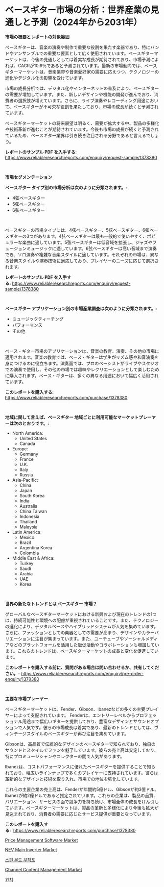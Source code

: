 <p><h1>ベースギター市場の分析：世界産業の見通しと予測（2024年から2031年）</h1></p><p><strong>市場の概要とレポートの対象範囲</strong></p>
<p><p>ベースギターは、音楽の演奏や制作で重要な役割を果たす楽器であり、特にバンドやアンサンブルでの重要な要素として広く使用されています。ベースギターマーケットは、今後の見通しとしては着実な成長が期待されており、市場予測によれば、CAGRが10.6％であると予測されています。最新の市場動向では、ベースギターマーケットは、音楽業界や音楽愛好家の需要に応えつつ、テクノロジーの進化やデジタル化の影響を受けています。</p><p>市場の成長分析では、デジタル化やインターネットの普及により、ベースギターの需要が増加しています。また、新しいデザインや機能の開発が進んでおり、消費者の選択肢が増えています。さらに、ライブ演奏やレコーディング用途において、ベースギターが不可欠な役割を果たしており、市場の成長が続くと予測されています。</p><p>ベースギターマーケットの将来展望は明るく、需要が拡大する中、製品の多様化や技術革新が進むことが期待されています。今後も市場の成長が続くと予測されているため、ベースギター業界は引き続き注目される分野であると言えるでしょう。</p></p>
<p><strong>レポートのサンプル PDF を入手する:</strong> <a href="https://www.reliableresearchreports.com/enquiry/request-sample/1378380">https://www.reliableresearchreports.com/enquiry/request-sample/1378380</a></p>
<p>&nbsp;</p>
<p><strong>市場セグメンテーション</strong></p>
<p><strong>ベースギター タイプ別の市場分析は次のように分類されます。:</strong></p>
<p><ul><li>4弦ベースギター</li><li>5弦ベースギター</li><li>6弦ベースギター</li></ul></p>
<p>&nbsp;</p>
<p><p>ベースギターの市場タイプには、4弦ベースギター、5弦ベースギター、6弦ベースギターの3つがあります。4弦ベースギターは最も一般的で使いやすく、ポピュラーな楽曲に適しています。5弦ベースギターは低音域を拡張し、ジャズやフュージョンミュージックに適しています。6弦ベースギターは高い音域まで演奏でき、ソロ演奏や複雑な音楽スタイルに適しています。それぞれの市場は、異なる音楽スタイルや演奏技術に適応しており、プレイヤーのニーズに応じて選択されます。</p></p>
<p><strong>レポートのサンプル PDF を入手する:</strong>&nbsp;<a href="https://www.reliableresearchreports.com/enquiry/request-sample/1378380">https://www.reliableresearchreports.com/enquiry/request-sample/1378380</a></p>
<p>&nbsp;</p>
<p><strong> ベースギター アプリケーション別の市場産業調査は次のように分類されます。:</strong></p>
<p><ul><li>ミュージックティーチング</li><li>パフォーマンス</li><li>その他</li></ul></p>
<p>&nbsp;</p>
<p><p>ベース・ギター市場のアプリケーションは、音楽の教育、演奏、その他の市場に適用されます。音楽の教育では、ベース・ギターは学生がリズム感や和音演奏を身につけるのに役立ちます。演奏面では、プロのベーシストがライブやスタジオでの演奏で使用し、その他の市場では趣味やレクリエーションとして楽しむために購入されます。ベース・ギターは、多くの異なる用途において幅広く活用されています。</p></p>
<p><strong>このレポートを購入する:</strong>&nbsp; <a href="https://www.reliableresearchreports.com/purchase/1378380">https://www.reliableresearchreports.com/purchase/1378380</a></p>
<p>&nbsp;</p>
<p><strong>地域に関して言えば、ベースギター 地域ごとに利用可能なマーケットプレーヤーは次のとおりです。:</strong></p>
<p><ul>
    <li>
        North America:
        <ul>
            <li>United States</li>
            <li>Canada</li>
        </ul>
    </li>
    <li>
        Europe:
        <ul>
            <li>Germany</li>
            <li>France</li>
            <li>U.K.</li>
            <li>Italy</li>
            <li>Russia</li>
        </ul>
    </li>
    <li>
        Asia-Pacific:
        <ul>
            <li>China</li>
            <li>Japan</li>
            <li>South Korea</li>
            <li>India</li>
            <li>Australia</li>
            <li>China Taiwan</li>
            <li>Indonesia</li>
            <li>Thailand</li>
            <li>Malaysia</li>
        </ul>
    </li>
    <li>
        Latin America:
        <ul>
            <li>Mexico</li>
            <li>Brazil</li>
            <li>Argentina Korea</li>
            <li>Colombia</li>
        </ul>
    </li>
    <li>
        Middle East & Africa:
        <ul>
            <li>Turkey</li>
            <li>Saudi</li>
            <li>Arabia</li>
            <li>UAE</li>
            <li>Korea</li>
        </ul>
    </li>
    </ul></p>
<p>&nbsp;</p>
<p><strong>世界の新たなトレンドとは ベースギター 市場？</strong></p>
<p><p>グローバルなベースギターマーケットにおける新興および現在のトレンドの1つは、持続可能性と環境への配慮が重視されていることです。また、テクノロジーの進化により、デジタルベースやハイブリッドシステムが人気を集めています。さらに、ファッションとしての楽器としての需要が高まり、デザインやカラーバリエーションに注目が集まっています。また、ユーチューブやソーシャルメディアなどのプラットフォームを活用した販促活動やコラボレーションも増加しています。これらのトレンドは、ベースギターマーケットの成長と変化を促進しています。</p></p>
<p><strong>このレポートを購入する前に、質問がある場合は問い合わせるか、共有してください。</strong>- <a href="https://www.reliableresearchreports.com/enquiry/pre-order-enquiry/1378380">https://www.reliableresearchreports.com/enquiry/pre-order-enquiry/1378380</a></p>
<p>&nbsp;</p>
<p><strong>主要な市場プレーヤー</strong></p>
<p><p>ベースギターマーケットは、Fender、Gibson、Ibanezなどの多くの主要プレイヤーによって支配されています。 Fenderは、エントリーレベルからプロフェッショナル用途まで幅広いギターを提供しており、豊富なデザインとサウンドオプションで人気です。彼らの市場成長は着実であり、最新のトレンドとしては、ヴィンテージスタイルのベースギターが再び注目を集めています。</p><p>Gibsonは、高品質で伝統的なデザインのベースギターで知られており、独自のサウンドとスタイルでファンを魅了しています。彼らの売上高は安定しており、特にプロミュージシャンやコレクターの間で人気があります。</p><p>Ibanezは、コストパフォーマンスに優れたベースギターを提供することで知られており、幅広いラインナップで多くのプレイヤーに支持されています。彼らは革新的なデザインと技術を取り入れ、市場での地位を強化しています。</p><p>これらの主要企業の売上高は、Fenderが年間約5億ドル、Gibsonが約3億ドル、Ibanezが約2億ドルであると推定されています。これらの企業は、製品の品質、バリエーション、サービスの面で競争力を持ち続け、市場全体の成長をけん引しています。ベースギターマーケットは、製品の革新と多様化により今後も拡大が見込まれており、消費者の需要に応じたサービス提供が重要となっています。</p></p>
<p><strong>このレポートを購入する:</strong>&nbsp;&nbsp;<a href="https://www.reliableresearchreports.com/purchase/1378380">https://www.reliableresearchreports.com/purchase/1378380</a></p>
<p><p><a href="https://issuu.com/reportprime-2/docs/price-management-software-market-size-2030.pptx">Price Management Software Market</a></p><p><a href="https://sudsy-motorcycle-bbc.notion.site/NEV-Main-Inverter-Market-Size-Growing-and-Forecasted-for-period-from-2024-2031-and-provides-comple-c659852eec9142c9aa698d86ca11d553">NEV Main Inverter Market</a></p><p><a href="https://github.com/lzrvbyqzftro57/Market-Research-Report-List-1/blob/main/1353875190.md">스펀 본드 부직포</a></p><p><a href="https://issuu.com/reportprime-2/docs/channel-content-management-market-size-2030.pptx">Channel Content Management Market</a></p><p><a href="https://github.com/vs019sa3m8x/Market-Research-Report-List-1/blob/main/5761148191.md">윈치</a></p></p>